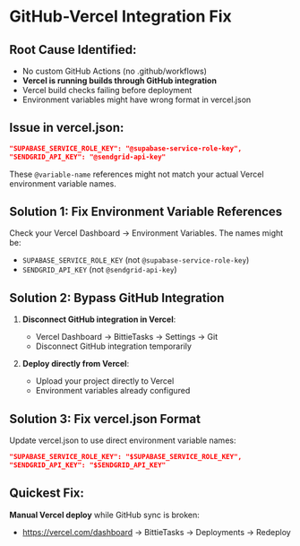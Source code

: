 # GitHub-Vercel Integration Fix

## Root Cause Identified:
- No custom GitHub Actions (no .github/workflows)
- **Vercel is running builds through GitHub integration**
- Vercel build checks failing before deployment
- Environment variables might have wrong format in vercel.json

## Issue in vercel.json:
```json
"SUPABASE_SERVICE_ROLE_KEY": "@supabase-service-role-key",
"SENDGRID_API_KEY": "@sendgrid-api-key"
```
These `@variable-name` references might not match your actual Vercel environment variable names.

## Solution 1: Fix Environment Variable References
Check your Vercel Dashboard → Environment Variables. The names might be:
- `SUPABASE_SERVICE_ROLE_KEY` (not `@supabase-service-role-key`)
- `SENDGRID_API_KEY` (not `@sendgrid-api-key`)

## Solution 2: Bypass GitHub Integration
1. **Disconnect GitHub integration in Vercel**:
   - Vercel Dashboard → BittieTasks → Settings → Git
   - Disconnect GitHub integration temporarily

2. **Deploy directly from Vercel**:
   - Upload your project directly to Vercel
   - Environment variables already configured

## Solution 3: Fix vercel.json Format
Update vercel.json to use direct environment variable names:
```json
"SUPABASE_SERVICE_ROLE_KEY": "$SUPABASE_SERVICE_ROLE_KEY",
"SENDGRID_API_KEY": "$SENDGRID_API_KEY"
```

## Quickest Fix:
**Manual Vercel deploy** while GitHub sync is broken:
- https://vercel.com/dashboard → BittieTasks → Deployments → Redeploy